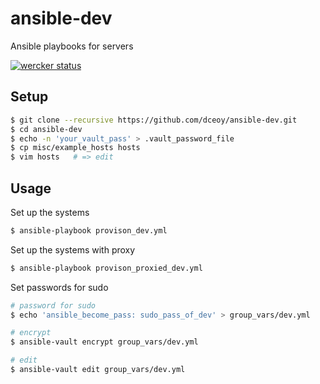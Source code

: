 ansible-dev
===========

Ansible playbooks for servers

[![wercker status](https://app.wercker.com/status/4f6cc02818eabf9b6b0903bfb6d021f9/m/master "wercker status")](https://app.wercker.com/project/byKey/4f6cc02818eabf9b6b0903bfb6d021f9)

Setup
-----

```sh
$ git clone --recursive https://github.com/dceoy/ansible-dev.git
$ cd ansible-dev
$ echo -n 'your_vault_pass' > .vault_password_file
$ cp misc/example_hosts hosts
$ vim hosts   # => edit
```

Usage
-----

Set up the systems

```sh
$ ansible-playbook provison_dev.yml
```

Set up the systems with proxy

```sh
$ ansible-playbook provison_proxied_dev.yml
```

Set passwords for sudo

```sh
# password for sudo
$ echo 'ansible_become_pass: sudo_pass_of_dev' > group_vars/dev.yml

# encrypt
$ ansible-vault encrypt group_vars/dev.yml

# edit
$ ansible-vault edit group_vars/dev.yml
```
